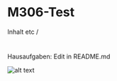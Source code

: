 # M306-Test
Inhalt
etc /
# 
Hausaufgaben: Edit in README.md

![alt text](https://commons.wikimedia.org/wiki/Category:Public_domain?uselang=de#/media/File:!_Schleswig-Holstein_meerumschlungen_05.jpg "Logo Title Text 1")